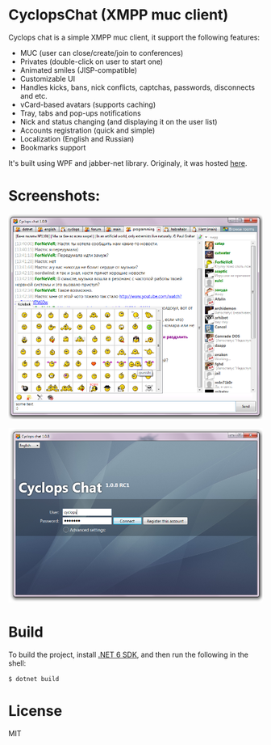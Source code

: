 # CyclopsChat (XMPP muc client)

Cyclops chat is a simple XMPP muc client, it support the following features:
- MUC (user can close/create/join to conferences)
- Privates (double-click on user to start one)
- Animated smiles (JISP-compatible)
- Customizable UI
- Handles kicks, bans, nick conflicts, captchas, passwords, disconnects and etc.
- vCard-based avatars (supports caching)
- Tray, tabs and pop-ups notifications
- Nick and status changing (and displaying it on the user list)
- Accounts registration (quick and simple)
- Localization (English and Russian)
- Bookmarks support

It's built using WPF and jabber-net library. Originaly, it was hosted [here](https://cyclopschat.codeplex.com/).

# Screenshots:

![Main Window Screenshot](Docs/screenshot-1.png)

![Login Window Screenshot](Docs/screenshot-2.png)

# Build

To build the project, install [.NET 6 SDK][dotnet-sdk], and then run the following in the shell:

```console
$ dotnet build
```

# License

MIT

[dotnet-sdk]: https://dotnet.microsoft.com/download

